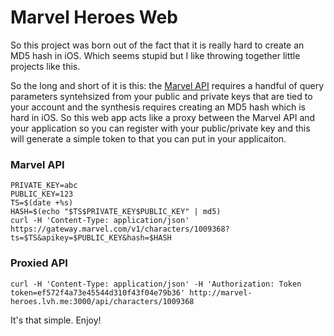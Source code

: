 # Marvel Heroes Web

So this project was born out of the fact that it is really hard to create an MD5 hash in iOS. Which seems stupid but I like throwing together little projects like this.

So the long and short of it is this: the [Marvel API](https://developer.marvel.com/documentation/authorization) requires a handful of query parameters syntehsized from your public and private keys that are tied to your account and the synthesis requires creating an MD5 hash which is hard in iOS. So this web app acts like a proxy between the Marvel API and your application so you can register with your public/private key and this will generate a simple token to that you can put in your applicaiton.

### Marvel API

    PRIVATE_KEY=abc
    PUBLIC_KEY=123
    TS=$(date +%s)
    HASH=$(echo "$TS$PRIVATE_KEY$PUBLIC_KEY" | md5)
    curl -H 'Content-Type: application/json' https://gateway.marvel.com/v1/characters/1009368?ts=$TS&apikey=$PUBLIC_KEY&hash=$HASH

### Proxied API

    curl -H 'Content-Type: application/json' -H 'Authorization: Token token=ef572f4a73e45544d310f43f04e79b36' http://marvel-heroes.lvh.me:3000/api/characters/1009368

It's that simple. Enjoy!